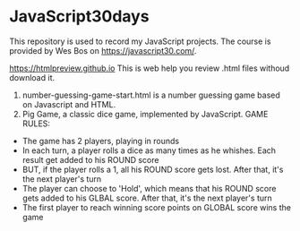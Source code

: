 # JavaScript30days
This repository is used to record my JavaScript projects. 
The course is provided by Wes Bos on https://javascript30.com/.

https://htmlpreview.github.io This is web help you review .html files withoud download it.

1. number-guessing-game-start.html is a number guessing game based on Javascript and HTML.
2. Pig Game, a classic dice game, implemented by JavaScript.
  GAME RULES:
- The game has 2 players, playing in rounds
- In each turn, a player rolls a dice as many times as he whishes. Each result get added to his ROUND score
- BUT, if the player rolls a 1, all his ROUND score gets lost. After that, it's the next player's turn
- The player can choose to 'Hold', which means that his ROUND score gets added to his GLBAL score. After that, it's the next player's turn
- The first player to reach winning score points on GLOBAL score wins the game


